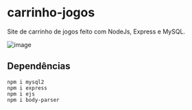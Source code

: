 # carrinho-jogos
Site de carrinho de jogos feito com NodeJs, Express e MySQL.

![image](https://github.com/Miralhas/carrinho-jogos/assets/89564433/2d216355-4420-4c12-b1a4-8bea2b05c1e3)

## Dependências

```
npm i mysql2
npm i express
npm i ejs
npm i body-parser
```
